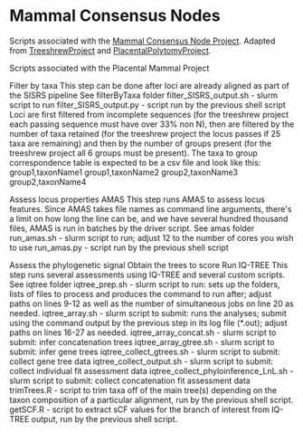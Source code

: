 # Mammal Consensus Nodes
Scripts associated with the [Mammal Consensus Node Project](https://github.com/zackbergeron/MammalConsensusNodes).
Adapted from [TreeshrewProject](https://github.com/AlexKnyshov/TreeshrewProject) and [PlacentalPolytomyProject](https://github.com/LMBiancani/PlacentalPolytomy).

Scripts associated with the Placental Mammal Project

Filter by taxa
This step can be done after loci are already aligned as part of the SISRS pipeline See filterByTaxa folder
filter_SISRS_output.sh - slurm script to run
filter_SISRS_output.py - script run by the previous shell script Loci are first filtered from incomplete sequences (for the treeshrew project each passing sequence must have over 33% non N), then are filtered by the number of taxa retained (for the treeshrew project the locus passes if 25 taxa are remaining) and then by the number of groups present (for the treeshrew project all 6 groups must be present). The taxa to group correspondence table is expected to be a csv file and look like this:
group1,taxonName1
group1,taxonName2
group2,taxonName3
group2,taxonName4

Assess locus properties
AMAS
This step runs AMAS to assess locus features. Since AMAS takes file names as command line arguments, there's a limit on how long the line can be, and we have several hundred thousand files, AMAS is run in batches by the driver script. See amas folder
run_amas.sh - slurm script to run; adjust 12 to the number of cores you wish to use
run_amas.py - script run by the previous shell script


Assess the phylogenetic signal
Obtain the trees to score
Run IQ-TREE
This step runs several assessments using IQ-TREE and several custom scripts. See iqtree folder
iqtree_prep.sh - slurm script to run: sets up the folders, lists of files to process and produces the command to run after; adjust paths on lines 9-12 as well as the number of simultaneous jobs on line 20 as needed.
iqtree_array.sh - slurm script to submit: runs the analyses; submit using the command output by the previous step in its log file (*.out); adjust paths on lines 16-27 as needed.
iqtree_array_concat.sh - slurm script to submit: infer concatenation trees
iqtree_array_gtree.sh - slurm script to submit: infer gene trees
iqtree_collect_gtrees.sh - slurm script to submit: collect gene tree data
iqtree_collect_output.sh - slurm script to submit: collect individual fit assessment data
iqtree_collect_phyloinference_LnL.sh - slurm script to submit: collect concatenation fit assessment data
trimTrees.R - script to trim taxa off of the main tree(s) depending on the taxon composition of a particular alignment, run by the previous shell script.
getSCF.R - script to extract sCF values for the branch of interest from IQ-TREE output, run by the previous shell script.
